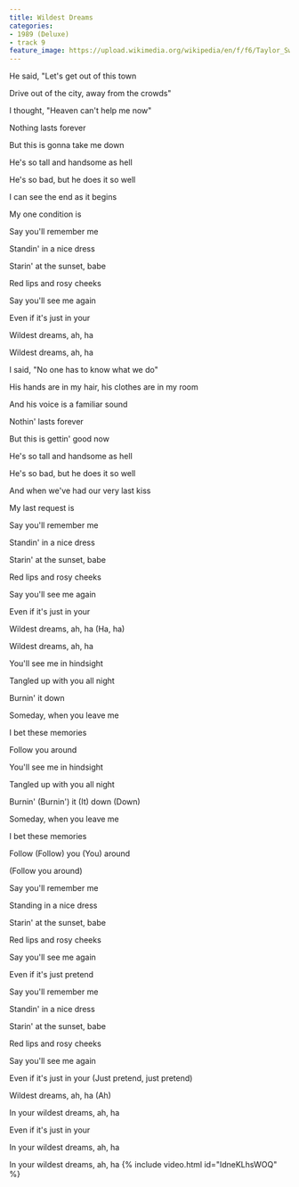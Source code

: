 ```yaml
---
title: Wildest Dreams
categories:
- 1989 (Deluxe)
- track 9
feature_image: https://upload.wikimedia.org/wikipedia/en/f/f6/Taylor_Swift_-_1989.png
--- 
```

He said, "Let's get out of this town

Drive out of the city, away from the crowds"

I thought, "Heaven can't help me now"

Nothing lasts forever

But this is gonna take me down

He's so tall and handsome as hell

He's so bad, but he does it so well

I can see the end as it begins

My one condition is

Say you'll remember me

Standin' in a nice dress

Starin' at the sunset, babe

Red lips and rosy cheeks

Say you'll see me again

Even if it's just in your

Wildest dreams, ah, ha

Wildest dreams, ah, ha

I said, "No one has to know what we do"

His hands are in my hair, his clothes are in my room

And his voice is a familiar sound

Nothin' lasts forever

But this is gettin' good now

He's so tall and handsome as hell

He's so bad, but he does it so well

And when we've had our very last kiss

My last request is

Say you'll remember me

Standin' in a nice dress

Starin' at the sunset, babe

Red lips and rosy cheeks

Say you'll see me again

Even if it's just in your

Wildest dreams, ah, ha (Ha, ha)

Wildest dreams, ah, ha

You'll see me in hindsight

Tangled up with you all night

Burnin' it down

Someday, when you leave me

I bet these memories

Follow you around

You'll see me in hindsight

Tangled up with you all night

Burnin' (Burnin') it (It) down (Down)

Someday, when you leave me

I bet these memories

Follow (Follow) you (You) around

(Follow you around)

Say you'll remember me

Standing in a nice dress

Starin' at the sunset, babe

Red lips and rosy cheeks

Say you'll see me again

Even if it's just pretend

Say you'll remember me

Standin' in a nice dress

Starin' at the sunset, babe

Red lips and rosy cheeks

Say you'll see me again

Even if it's just in your (Just pretend, just pretend)

Wildest dreams, ah, ha (Ah)

In your wildest dreams, ah, ha

Even if it's just in your

In your wildest dreams, ah, ha

In your wildest dreams, ah, ha
{% include video.html id="IdneKLhsWOQ" %}